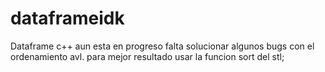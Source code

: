 # dataframeidk
Dataframe c++
aun esta en progreso
falta solucionar algunos bugs con el ordenamiento avl.
para mejor resultado usar la funcion sort del stl;
